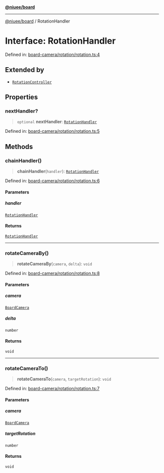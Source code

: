 [**@niuee/board**](../README.md)

***

[@niuee/board](../globals.md) / RotationHandler

# Interface: RotationHandler

Defined in: [board-camera/rotation/rotation.ts:4](https://github.com/niuee/board/blob/cc09a87e934160adef876c4e11d51fd97e78653d/src/board-camera/rotation/rotation.ts#L4)

## Extended by

- [`RotationController`](RotationController.md)

## Properties

### nextHandler?

> `optional` **nextHandler**: [`RotationHandler`](RotationHandler.md)

Defined in: [board-camera/rotation/rotation.ts:5](https://github.com/niuee/board/blob/cc09a87e934160adef876c4e11d51fd97e78653d/src/board-camera/rotation/rotation.ts#L5)

## Methods

### chainHandler()

> **chainHandler**(`handler`): [`RotationHandler`](RotationHandler.md)

Defined in: [board-camera/rotation/rotation.ts:6](https://github.com/niuee/board/blob/cc09a87e934160adef876c4e11d51fd97e78653d/src/board-camera/rotation/rotation.ts#L6)

#### Parameters

##### handler

[`RotationHandler`](RotationHandler.md)

#### Returns

[`RotationHandler`](RotationHandler.md)

***

### rotateCameraBy()

> **rotateCameraBy**(`camera`, `delta`): `void`

Defined in: [board-camera/rotation/rotation.ts:8](https://github.com/niuee/board/blob/cc09a87e934160adef876c4e11d51fd97e78653d/src/board-camera/rotation/rotation.ts#L8)

#### Parameters

##### camera

[`BoardCamera`](BoardCamera.md)

##### delta

`number`

#### Returns

`void`

***

### rotateCameraTo()

> **rotateCameraTo**(`camera`, `targetRotation`): `void`

Defined in: [board-camera/rotation/rotation.ts:7](https://github.com/niuee/board/blob/cc09a87e934160adef876c4e11d51fd97e78653d/src/board-camera/rotation/rotation.ts#L7)

#### Parameters

##### camera

[`BoardCamera`](BoardCamera.md)

##### targetRotation

`number`

#### Returns

`void`
